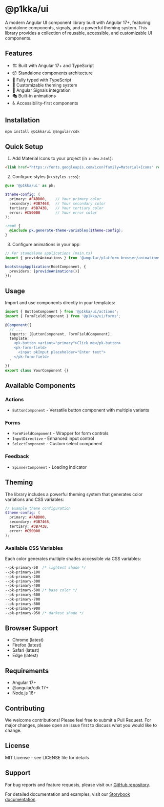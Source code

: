 # @p1kka/ui

A modern Angular UI component library built with Angular 17+, featuring standalone components, signals, and a powerful theming system. This library provides a collection of reusable, accessible, and customizable UI components.

## Features

- 🏗️ Built with Angular 17+ and TypeScript
- 📦 Standalone components architecture
- 🎯 Fully typed with TypeScript
- 🎨 Customizable theming system
- 🔄 Angular Signals integration
- 🎭 Built-in animations
- ♿ Accessibility-first components

## Installation

```bash
npm install @p1kka/ui @angular/cdk
```

## Quick Setup

1. Add Material Icons to your project (in `index.html`):

```html
<link href="https://fonts.googleapis.com/icon?family=Material+Icons" rel="stylesheet">
```

2. Configure styles (in `styles.scss`):

```scss
@use '@p1kka/ui' as pk;

$theme-config: (
  primary: #FABD00,    // Your primary color
  secondary: #3B7468,  // Your secondary color
  tertiary: #3B743B,   // Your tertiary color
  error: #C50000       // Your error color
);

:root {
  @include pk.generate-theme-variables($theme-config);
}
```

3. Configure animations in your app:

```typescript
// For standalone applications (main.ts)
import { provideAnimations } from '@angular/platform-browser/animations';

bootstrapApplication(RootComponent, {
  providers: [provideAnimations()]
});
```

## Usage

Import and use components directly in your templates:

```typescript
import { ButtonComponent } from '@p1kka/ui/actions';
import { FormFieldComponent } from '@p1kka/ui/forms';

@Component({
  // ...
  imports: [ButtonComponent, FormFieldComponent],
  template: `
    <pk-button variant="primary">Click me</pk-button>
    <pk-form-field>
      <input pkInput placeholder="Enter text">
    </pk-form-field>
  `
})
export class YourComponent {}
```

## Available Components

### Actions
- `ButtonComponent` - Versatile button component with multiple variants

### Forms
- `FormFieldComponent` - Wrapper for form controls
- `InputDirective` - Enhanced input control
- `SelectComponent` - Custom select component

### Feedback
- `SpinnerComponent` - Loading indicator

## Theming

The library includes a powerful theming system that generates color variations and CSS variables:

```scss
// Example theme configuration
$theme-config: (
  primary: #FABD00,
  secondary: #3B7468,
  tertiary: #3B743B,
  error: #C50000
);
```

### Available CSS Variables

Each color generates multiple shades accessible via CSS variables:

```css
--pk-primary-50  /* lightest shade */
--pk-primary-100
--pk-primary-200
--pk-primary-300
--pk-primary-400
--pk-primary-500 /* base color */
--pk-primary-600
--pk-primary-700
--pk-primary-800
--pk-primary-900
--pk-primary-950 /* darkest shade */
```

## Browser Support

- Chrome (latest)
- Firefox (latest)
- Safari (latest)
- Edge (latest)

## Requirements

- Angular 17+
- @angular/cdk 17+
- Node.js 16+

## Contributing

We welcome contributions! Please feel free to submit a Pull Request. For major changes, please open an issue first to discuss what you would like to change.

## License

MIT License - see LICENSE file for details

## Support

For bug reports and feature requests, please visit our [GitHub repository](https://github.com/Pikk4/ui).

For detailed documentation and examples, visit our [Storybook documentation](https://pikk4.github.io/ui).
